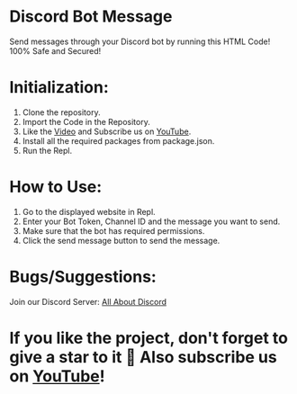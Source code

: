 # Discord Bot Message
Send messages through your Discord bot by running this HTML Code! 100% Safe and Secured!

# Initialization:
1. Clone the repository.
2. Import the Code in the Repository.
3. Like the [Video]() and Subscribe us on [YouTube](https://www.youtube.com/@allaboutdiscord9557).
4. Install all the required packages from package.json.
5. Run the Repl. 

# How to Use:
1. Go to the displayed website in Repl.
2. Enter your Bot Token, Channel ID and the message you want to send.
3. Make sure that the bot has required permissions. 
4. Click the send message button to send the message.

# Bugs/Suggestions:
Join our Discord Server: [All About Discord](https://discord.gg/Z33GwTPJzM)

# If you like the project, don't forget to give a star to it 🌟 Also subscribe us on [YouTube](https://www.youtube.com/@allaboutdiscord9557)!
